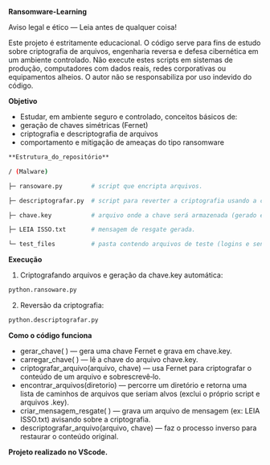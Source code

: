 **Ransomware-Learning**

Aviso legal e ético — Leia antes de qualquer coisa!

Este projeto é estritamente educacional. O código serve para fins de estudo sobre criptografia de arquivos, engenharia reversa e defesa cibernética em um ambiente controlado. Não execute estes scripts em sistemas de produção, computadores com dados reais, redes corporativas ou equipamentos alheios. O autor não se responsabiliza por uso indevido do código.

**Objetivo**

* Estudar, em ambiente seguro e controlado, conceitos básicos de:
* geração de chaves simétricas (Fernet)
* criptografia e descriptografia de arquivos
* comportamento e mitigação de ameaças do tipo ransomware

```bash
**Estrutura_do_repositório**

/ (Malware)

├─ ransoware.py        # script que encripta arquivos.

├─ descriptografar.py  # script para reverter a criptografia usando a chave gerada.

├─ chave.key           # arquivo onde a chave será armazenada (gerado em execução).

├─ LEIA ISSO.txt       # mensagem de resgate gerada.

└─ test_files          # pasta contendo arquivos de teste (logins e senhas fictícios).
```

**Execução**

1. Criptografando arquivos e geração da chave.key automática:

```bash
python.ransoware.py
```

2. Reversão da criptografia:

```bash
python.descriptografar.py
```

**Como o código funciona**

* gerar_chave( ) — gera uma chave Fernet e grava em chave.key.
* carregar_chave( ) — lê a chave do arquivo chave.key.
* criptografar_arquivo(arquivo, chave) — usa Fernet para criptografar o conteúdo de um arquivo e sobrescrevê‑lo.
* encontrar_arquivos(diretorio) — percorre um diretório e retorna uma lista de caminhos de arquivos que seriam alvos (exclui o próprio script e arquivos .key).
* criar_mensagem_resgate( ) — grava um arquivo de mensagem (ex: LEIA ISSO.txt) avisando sobre a criptografia.
* descriptografar_arquivo(arquivo, chave) — faz o processo inverso para restaurar o conteúdo original.

**Projeto realizado no VScode.**

